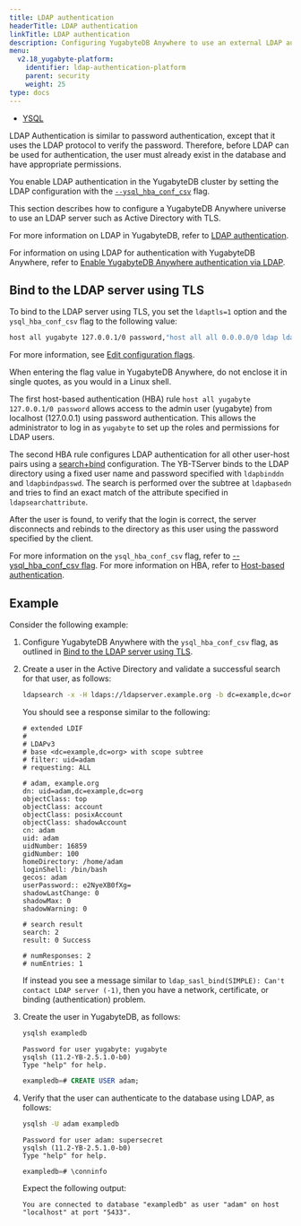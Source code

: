 ```yaml
---
title: LDAP authentication
headerTitle: LDAP authentication
linkTitle: LDAP authentication
description: Configuring YugabyteDB Anywhere to use an external LDAP authentication service.
menu:
  v2.18_yugabyte-platform:
    identifier: ldap-authentication-platform
    parent: security
    weight: 25
type: docs
---
```


<ul class="nav nav-tabs-alt nav-tabs-yb">
  <li >
    <a href="../ldap-authentication-platform/" class="nav-link active">
      <i class="icon-postgres" aria-hidden="true"></i>
      YSQL
    </a>
  </li>
</ul>

LDAP Authentication is similar to password authentication, except that it uses the LDAP protocol to verify the password. Therefore, before LDAP can be used for authentication, the user must already exist in the database and have appropriate permissions.

You enable LDAP authentication in the YugabyteDB cluster by setting the LDAP configuration with the <code>[--ysql_hba_conf_csv](../../../reference/configuration/yb-tserver/#ysql-hba-conf-csv)</code> flag.

This section describes how to configure a YugabyteDB Anywhere universe to use an LDAP server such as Active Directory with TLS.

For more information on LDAP in YugabyteDB, refer to [LDAP authentication](../../../secure/authentication/ldap-authentication-ysql/).

For information on using LDAP for authentication with YugabyteDB Anywhere, refer to [Enable YugabyteDB Anywhere authentication via LDAP](../../administer-yugabyte-platform/ldap-authentication/).

## Bind to the LDAP server using TLS

To bind to the LDAP server using TLS, you set the `ldaptls=1` option and the `ysql_hba_conf_csv` flag to the following value:

```sh
host all yugabyte 127.0.0.1/0 password,"host all all 0.0.0.0/0 ldap ldapserver=ldapserver.example.org ldapbasedn=""dc=example,dc=org"" ldapsearchattribute=uid ldapbinddn=""cn=admin,dc=example,dc=org"" ldapbindpasswd=secret ldaptls=1"
```

For more information, see [Edit configuration flags](../../../yugabyte-platform/manage-deployments/edit-config-flags/).

When entering the flag value in YugabyteDB Anywhere, do not enclose it in single quotes, as you would in a Linux shell.

The first host-based authentication (HBA) rule `host all yugabyte 127.0.0.1/0 password` allows access to the admin user (yugabyte) from localhost (127.0.0.1) using password authentication. This allows the administrator to log in as `yugabyte` to set up the roles and permissions for LDAP users.

The second HBA rule configures LDAP authentication for all other user-host pairs using a [search+bind](../../../secure/authentication/ldap-authentication-ysql/#search-bind-mode) configuration. The YB-TServer binds to the LDAP directory using a fixed user name and password specified with `ldapbinddn` and `ldapbindpasswd`. The search is performed over the subtree at `ldapbasedn` and tries to find an exact match of the attribute specified in `ldapsearchattribute`.

After the user is found, to verify that the login is correct, the server disconnects and rebinds to the directory as this user using the password specified by the client.

For more information on the `ysql_hba_conf_csv` flag, refer to [--ysql_hba_conf_csv flag](../../../reference/configuration/yb-tserver/#ysql-hba-conf-csv). For more information on HBA, refer to [Host-based authentication](../../../secure/authentication/host-based-authentication/).

## Example

Consider the following example:

1. Configure YugabyteDB Anywhere with the `ysql_hba_conf_csv` flag, as outlined in [Bind to the LDAP server using TLS](#bind-to-the-ldap-server-using-tls).

1. Create a user in the Active Directory and validate a successful search for that user, as follows:

    ```sh
    ldapsearch -x -H ldaps://ldapserver.example.org -b dc=example,dc=org 'uid=adam' -D "cn=admin,dc=example,dc=org" -w adminpassword
    ```

    You should see a response similar to the following:

    ```output
    # extended LDIF
    #
    # LDAPv3
    # base <dc=example,dc=org> with scope subtree
    # filter: uid=adam
    # requesting: ALL

    # adam, example.org
    dn: uid=adam,dc=example,dc=org
    objectClass: top
    objectClass: account
    objectClass: posixAccount
    objectClass: shadowAccount
    cn: adam
    uid: adam
    uidNumber: 16859
    gidNumber: 100
    homeDirectory: /home/adam
    loginShell: /bin/bash
    gecos: adam
    userPassword:: e2NyeXB0fXg=
    shadowLastChange: 0
    shadowMax: 0
    shadowWarning: 0

    # search result
    search: 2
    result: 0 Success

    # numResponses: 2
    # numEntries: 1
    ```

    If instead you see a message similar to `ldap_sasl_bind(SIMPLE): Can't contact LDAP server (-1)`, then you have a network, certificate, or binding (authentication) problem.

1. Create the user in YugabyteDB, as follows:

    ```sh
    ysqlsh exampledb
    ```

    ```output
    Password for user yugabyte: yugabyte
    ysqlsh (11.2-YB-2.5.1.0-b0)
    Type "help" for help.
    ```

    ```sql
    exampledb=# CREATE USER adam;
    ```

1. Verify that the user can authenticate to the database using LDAP, as follows:

    ```sh
    ysqlsh -U adam exampledb
    ```

    ```output
    Password for user adam: supersecret
    ysqlsh (11.2-YB-2.5.1.0-b0)
    Type "help" for help.
    ```

    ```sql
    exampledb=# \conninfo
    ```

    Expect the following output:

    ```output
    You are connected to database "exampledb" as user "adam" on host "localhost" at port "5433".
    ```
